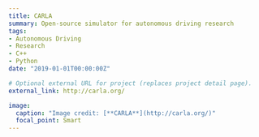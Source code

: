 ```yaml
---
title: CARLA
summary: Open-source simulator for autonomous driving research
tags:
- Autonomous Driving
- Research
- C++
- Python
date: "2019-01-01T00:00:00Z"

# Optional external URL for project (replaces project detail page).
external_link: http://carla.org/

image:
  caption: "Image credit: [**CARLA**](http://carla.org/)"
  focal_point: Smart
---
```

